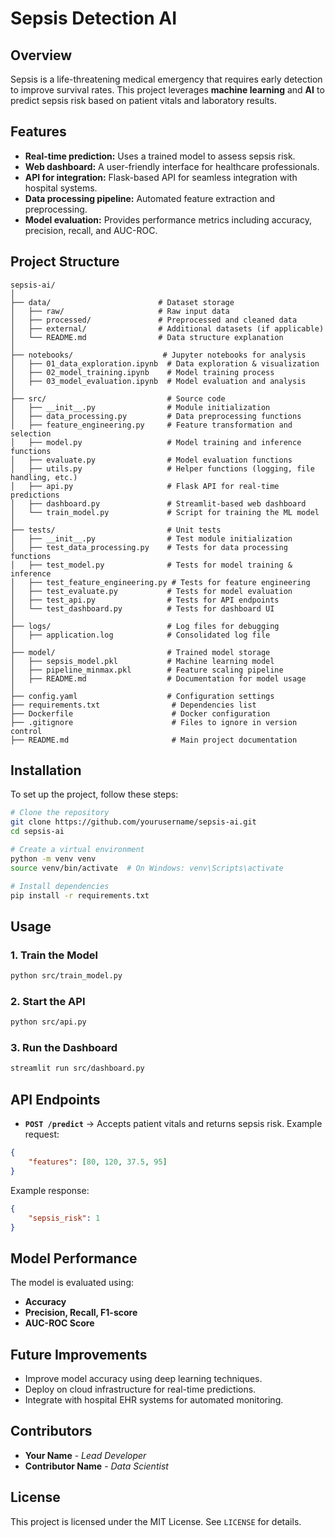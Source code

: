 # Sepsis Detection AI

## Overview
Sepsis is a life-threatening medical emergency that requires early detection to improve survival rates. This project leverages **machine learning** and **AI** to predict sepsis risk based on patient vitals and laboratory results.

## Features
- **Real-time prediction:** Uses a trained model to assess sepsis risk.
- **Web dashboard:** A user-friendly interface for healthcare professionals.
- **API for integration:** Flask-based API for seamless integration with hospital systems.
- **Data processing pipeline:** Automated feature extraction and preprocessing.
- **Model evaluation:** Provides performance metrics including accuracy, precision, recall, and AUC-ROC.

## Project Structure
```
sepsis-ai/
│
├── data/                        # Dataset storage
│   ├── raw/                     # Raw input data
│   ├── processed/               # Preprocessed and cleaned data
│   ├── external/                # Additional datasets (if applicable)
│   └── README.md                # Data structure explanation
│
├── notebooks/                    # Jupyter notebooks for analysis
│   ├── 01_data_exploration.ipynb  # Data exploration & visualization
│   ├── 02_model_training.ipynb    # Model training process
│   ├── 03_model_evaluation.ipynb  # Model evaluation and analysis
│
├── src/                           # Source code
│   ├── __init__.py                # Module initialization
│   ├── data_processing.py         # Data preprocessing functions
│   ├── feature_engineering.py     # Feature transformation and selection
│   ├── model.py                   # Model training and inference functions
│   ├── evaluate.py                # Model evaluation functions
│   ├── utils.py                   # Helper functions (logging, file handling, etc.)
│   ├── api.py                     # Flask API for real-time predictions
│   ├── dashboard.py               # Streamlit-based web dashboard
│   └── train_model.py             # Script for training the ML model
│
├── tests/                         # Unit tests
│   ├── __init__.py                # Test module initialization
│   ├── test_data_processing.py    # Tests for data processing functions
│   ├── test_model.py              # Tests for model training & inference
│   ├── test_feature_engineering.py # Tests for feature engineering
│   ├── test_evaluate.py           # Tests for model evaluation
│   ├── test_api.py                # Tests for API endpoints
│   └── test_dashboard.py          # Tests for dashboard UI
│
├── logs/                          # Log files for debugging
│   ├── application.log            # Consolidated log file
│
├── model/                         # Trained model storage
│   ├── sepsis_model.pkl           # Machine learning model
│   ├── pipeline_minmax.pkl        # Feature scaling pipeline
│   ├── README.md                  # Documentation for model usage
│
├── config.yaml                    # Configuration settings
├── requirements.txt                # Dependencies list
├── Dockerfile                      # Docker configuration
├── .gitignore                      # Files to ignore in version control
├── README.md                       # Main project documentation
```

## Installation
To set up the project, follow these steps:
```bash
# Clone the repository
git clone https://github.com/yourusername/sepsis-ai.git
cd sepsis-ai

# Create a virtual environment
python -m venv venv
source venv/bin/activate  # On Windows: venv\Scripts\activate

# Install dependencies
pip install -r requirements.txt
```

## Usage
### 1. Train the Model
```bash
python src/train_model.py
```
### 2. Start the API
```bash
python src/api.py
```
### 3. Run the Dashboard
```bash
streamlit run src/dashboard.py
```

## API Endpoints
- **`POST /predict`** → Accepts patient vitals and returns sepsis risk.
Example request:
```json
{
    "features": [80, 120, 37.5, 95]
}
```
Example response:
```json
{
    "sepsis_risk": 1
}
```

## Model Performance
The model is evaluated using:
- **Accuracy**
- **Precision, Recall, F1-score**
- **AUC-ROC Score**

## Future Improvements
- Improve model accuracy using deep learning techniques.
- Deploy on cloud infrastructure for real-time predictions.
- Integrate with hospital EHR systems for automated monitoring.

## Contributors
- **Your Name** - *Lead Developer*
- **Contributor Name** - *Data Scientist*

## License
This project is licensed under the MIT License. See `LICENSE` for details.

